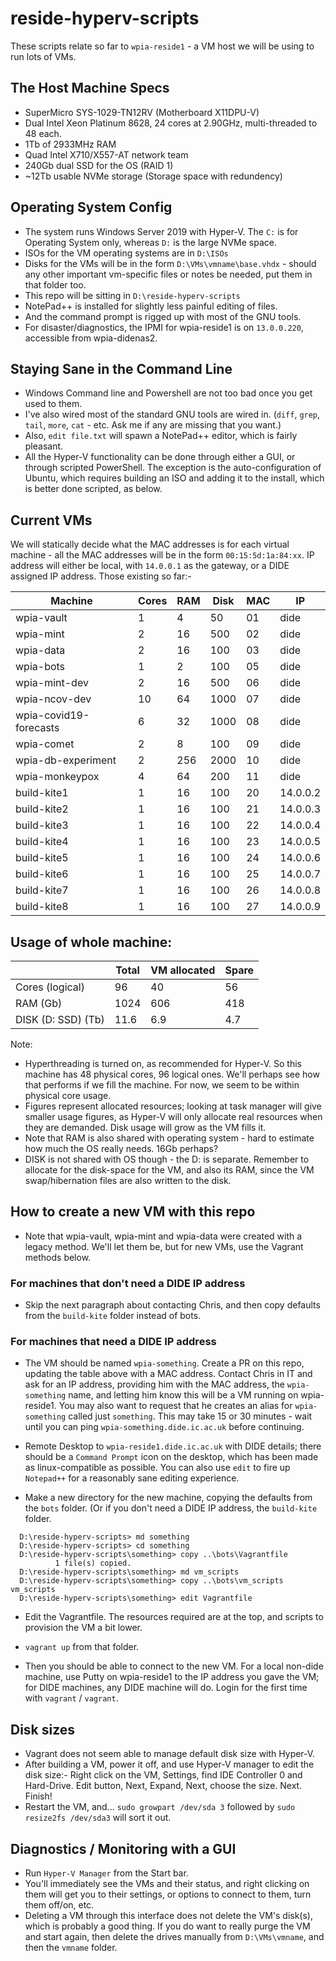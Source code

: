 # reside-hyperv-scripts

These scripts relate so far to `wpia-reside1` - a VM host we will be using
to run lots of VMs.

## The Host Machine Specs

* SuperMicro SYS-1029-TN12RV (Motherboard X11DPU-V)
* Dual Intel Xeon Platinum 8628, 24 cores at 2.90GHz, multi-threaded to 48 each.
* 1Tb of 2933MHz RAM
* Quad Intel X710/X557-AT network team
* 240Gb dual SSD for the OS (RAID 1)
* ~12Tb usable NVMe storage (Storage space with redundency)

## Operating System Config

* The system runs Windows Server 2019 with Hyper-V. The `C:` is for Operating System
only, whereas `D:` is the large NVMe space.
* ISOs for the VM operating systems are in `D:\ISOs`
* Disks for the VMs will be in the form `D:\VMs\vmname\base.vhdx` - should any other
important vm-specific files or notes be needed, put them in that folder too.
* This repo will be sitting in `D:\reside-hyperv-scripts`
* NotePad++ is installed for slightly less painful editing of files.
* And the command prompt is rigged up with most of the GNU tools.
* For disaster/diagnostics, the IPMI for wpia-reside1 is on `13.0.0.220`, accessible
from wpia-didenas2.

## Staying Sane in the Command Line

* Windows Command line and Powershell are not too bad once you get used to them.
* I've also wired most of the standard GNU tools are wired in. (`diff`, `grep`,
`tail`, `more`, `cat` - etc. Ask me if any are missing that you want.)
* Also, `edit file.txt` will spawn a NotePad++ editor, which is fairly pleasant.
* All the Hyper-V functionality can be done through either a GUI, or through scripted
PowerShell. The exception is the auto-configuration of Ubuntu, which requires building an ISO
and adding it to the install, which is better done scripted, as below.

## Current VMs

We will statically decide what the MAC addresses is for each virtual machine - all
the MAC addresses will be in the form `00:15:5d:1a:84:xx`. IP address will either be
local, with `14.0.0.1` as the gateway, or a DIDE assigned IP address. Those existing so far:-

| Machine                | Cores | RAM | Disk | MAC |     IP   |
|------------------------|-------|-----|------|-----|----------|
| wpia-vault             |   1   |  4  |  50  |  01 |   dide   |
| wpia-mint              |   2   | 16  | 500  |  02 |   dide   |
| wpia-data              |   2   | 16  | 100  |  03 |   dide   |
| wpia-bots              |   1   |  2  | 100  |  05 |   dide   |
| wpia-mint-dev          |   2   | 16  | 500  |  06 |   dide   |
| wpia-ncov-dev          |   10  | 64  | 1000 |  07 |   dide   |
| wpia-covid19-forecasts |   6   | 32  | 1000 |  08 |   dide   |
| wpia-comet             |   2   |  8  | 100  |  09 |   dide   |
| wpia-db-experiment     |   2   | 256 | 2000 |  10 |   dide   |
| wpia-monkeypox         |   4   | 64  | 200  |  11 |   dide   |
| build-kite1            |   1   | 16  | 100  |  20 | 14.0.0.2 |
| build-kite2            |   1   | 16  | 100  |  21 | 14.0.0.3 |
| build-kite3            |   1   | 16  | 100  |  22 | 14.0.0.4 |
| build-kite4            |   1   | 16  | 100  |  23 | 14.0.0.5 |
| build-kite5            |   1   | 16  | 100  |  24 | 14.0.0.6 |
| build-kite6            |   1   | 16  | 100  |  25 | 14.0.0.7 |
| build-kite7            |   1   | 16  | 100  |  26 | 14.0.0.8 |
| build-kite8            |   1   | 16  | 100  |  27 | 14.0.0.9 |

## Usage of whole machine:

|                      | Total     | VM allocated   |   Spare   |
|----------------------|-----------|----------------|-----------|
| Cores (logical)      |    96     |     40         |    56     |
| RAM (Gb)             |  1024     |    606         |   418     |
| DISK (D: SSD) (Tb)   |  11.6     |    6.9         |   4.7     |

Note:

* Hyperthreading is turned on, as recommended for Hyper-V. So this
  machine has 48 physical cores, 96 logical ones. We'll perhaps see
  how that performs if we fill the machine. For now, we seem to
  be within physical core usage.
* Figures represent allocated resources; looking at task manager
  will give smaller usage figures, as Hyper-V will only allocate
  real resources when they are demanded. Disk usage will grow as
  the VM fills it.
* Note that RAM is also shared with operating system - hard to
  estimate how much the OS really needs. 16Gb perhaps?
* DISK is not shared with OS though - the D: is separate. Remember
  to allocate for the disk-space for the VM, and also its RAM, since
  the VM swap/hibernation files are also written to the disk.

## How to create a new VM with this repo

* Note that wpia-vault, wpia-mint and wpia-data were created with a legacy method.
  We'll let them be, but for new VMs, use the Vagrant methods below.

### For machines that don't need a DIDE IP address

* Skip the next paragraph about contacting Chris, and then copy defaults
  from the `build-kite` folder instead of bots.

### For machines that need a DIDE IP address

* The VM  should be named `wpia-something`. Create a PR on this repo, updating
  the table above with a MAC address. Contact Chris in IT and ask for an IP address,
  providing him with the MAC address, the `wpia-something` name, and letting him
  know this will be a VM running on wpia-reside1. You may also want to request that
  he creates an alias for `wpia-something` called just `something`. This may take
  15 or 30 minutes - wait until you can ping `wpia-something.dide.ic.ac.uk` before
  continuing.

* Remote Desktop to `wpia-reside1.dide.ic.ac.uk` with DIDE details; there should be
  a `Command Prompt` icon on the desktop, which has been made as linux-compatible
  as possible. You can also use `edit` to fire up `Notepad++` for a reasonably
  sane editing experience.

* Make a new directory for the new machine, copying the defaults from the `bots`
  folder. (Or if you don't need a DIDE IP address, the `build-kite` folder.

```
  D:\reside-hyperv-scripts> md something
  D:\reside-hyperv-scripts> cd something
  D:\reside-hyperv-scripts\something> copy ..\bots\Vagrantfile
          1 file(s) copied.
  D:\reside-hyperv-scripts\something> md vm_scripts
  D:\reside-hyperv-scripts\something> copy ..\bots\vm_scripts vm_scripts
  D:\reside-hyperv-scripts\something> edit Vagrantfile
```

* Edit the Vagrantfile. The resources required are at the top, and scripts to
  provision the VM a bit lower.

* `vagrant up` from that folder.

* Then you should be able to connect to the new VM. For a local non-dide machine, use
Putty on wpia-reside1 to the IP address you gave the VM; for DIDE machines, any DIDE
machine will do. Login for the first time with `vagrant` / `vagrant`.

## Disk sizes

* Vagrant does not seem able to manage default disk size with Hyper-V.
* After building a VM, power it off, and use Hyper-V manager to edit
the disk size:- Right click on the VM, Settings, find IDE Controller 0
and Hard-Drive. Edit button, Next, Expand, Next, choose the size.
Next. Finish!
* Restart the VM, and... `sudo growpart /dev/sda 3` followed by
`sudo resize2fs /dev/sda3` will sort it out.

## Diagnostics / Monitoring with a GUI

* Run `Hyper-V Manager` from the Start bar.
* You'll immediately see the VMs and their status, and right clicking on them
will get you to their settings, or options to connect to them, turn them off/on, etc.
* Deleting a VM through this interface does not delete the VM's disk(s), which is
probably a good thing. If you do want to really purge the VM and start again, then
delete the drives manually from `D:\VMs\vmname`, and then the `vmname` folder.
